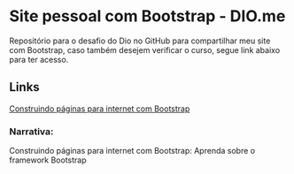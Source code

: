 # Site pessoal com Bootstrap - DIO.me 
Repositório para o desafio do Dio no GitHub para compartilhar meu site com Bootstrap, caso também desejem verificar o curso, segue link abaixo para ter acesso.

## Links
[Construindo páginas para internet com Bootstrap](https://web.dio.me/course/crie-paginas-responsivas-na-web-utilizando-um-poderoso-framework/learning/d5695916-44d4-4d47-9db4-0bc829264835/)

### **Narrativa:**

Construindo páginas para internet com Bootstrap:
Aprenda sobre o framework Bootstrap
